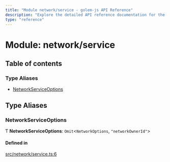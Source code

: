 ```yaml
---
title: "Module network/service - golem-js API Reference"
description: "Explore the detailed API reference documentation for the Module network/service within the golem-js SDK for the Golem Network."
type: "reference"
---
```

# Module: network/service

## Table of contents

### Type Aliases

- [NetworkServiceOptions](network_service#networkserviceoptions)

## Type Aliases

### NetworkServiceOptions

Ƭ **NetworkServiceOptions**: `Omit`\<`NetworkOptions`, ``"networkOwnerId"``\>

#### Defined in

[src/network/service.ts:6](https://github.com/golemfactory/golem-js/blob/fd7ccbc/src/network/service.ts#L6)
